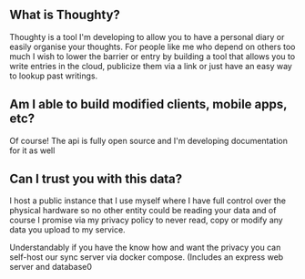 ## What is Thoughty?
Thoughty is a tool I'm developing to allow you to have a personal diary or easily organise your thoughts. For people like me who depend on others too much I wish to lower the barrier or entry by building a tool that allows you to write entries in the cloud, publicize them via a link or just have an easy way to lookup past writings.
## Am I able to build modified clients, mobile apps, etc?
Of course! The api is fully open source and I'm developing documentation for it as well
## Can I trust you with this data?
I host a public instance that I use myself where I have full control over the physical hardware so no other entity could be reading your data and of course I promise via my privacy policy to never read, copy or modify any data you upload to my service.

Understandably if you have the know how and want the privacy you can self-host our sync server via docker compose. (Includes an express web server and database0
